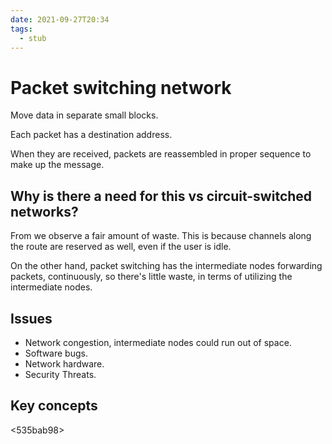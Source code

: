 ```yaml
---
date: 2021-09-27T20:34
tags: 
  - stub
---
```


# Packet switching network

Move data in separate small blocks.

Each packet has a destination address.

When they are received, packets are reassembled in proper sequence to make up the message.

## Why is there a need for this vs circuit-switched networks?

From <ac174331> we observe a fair amount of waste.
This is because channels along the route are reserved as well,
even if the user is idle.

On the other hand, packet switching has the intermediate nodes forwarding packets,
continuously, so there's little waste, in terms of utilizing the intermediate nodes.

## Issues

- Network congestion, intermediate nodes could run out of space.
- Software bugs.
- Network hardware.
- Security Threats.

## Key concepts

<535bab98>

